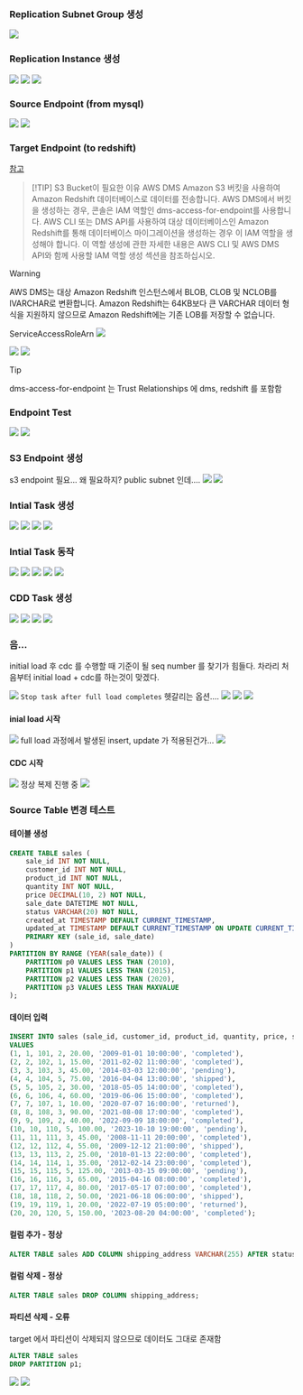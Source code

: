 
### Replication Subnet Group 생성
![](2024-07-13-11-26-19.png)

### Replication Instance 생성
![](2024-07-13-11-28-28.png)
![](2024-07-13-11-28-38.png)
![](2024-07-13-11-29-05.png)

### Source Endpoint (from mysql)
![](2024-07-13-11-31-40.png)
![](2024-07-13-11-31-57.png)

### Target Endpoint (to redshift)

[참고](https://docs.aws.amazon.com/ko_kr/dms/latest/userguide/CHAP_Target.Redshift.html)

> [!TIP] S3 Bucket이 필요한 이유
> AWS DMS Amazon S3 버킷을 사용하여 Amazon Redshift 데이터베이스로 데이터를 전송합니다. AWS DMS에서 버킷을 생성하는 경우, 콘솔은 IAM 역할인 dms-access-for-endpoint를 사용합니다. AWS CLI 또는 DMS API를 사용하여 대상 데이터베이스인 Amazon Redshift를 통해 데이터베이스 마이그레이션을 생성하는 경우 이 IAM 역할을 생성해야 합니다. 이 역할 생성에 관한 자세한 내용은 AWS CLI 및 AWS DMS API와 함께 사용할 IAM 역할 생성 섹션을 참조하십시오.

> [!WARNING] 
> AWS DMS는 대상 Amazon Redshift 인스턴스에서 BLOB, CLOB 및 NCLOB를 lVARCHAR로 변환합니다. Amazon Redshift는 64KB보다 큰 VARCHAR 데이터 형식을 지원하지 않으므로 Amazon Redshift에는 기존 LOB를 저장할 수 없습니다.

ServiceAccessRoleArn
![](2024-07-13-11-52-50.png)

![](2024-07-13-11-53-33.png)
![](2024-07-13-12-54-22.png)

> [!TIP]
> dms-access-for-endpoint 는 Trust Relationships 에 dms, redshift 를 포함함

### Endpoint Test
![](2024-07-13-11-55-45.png)
![](2024-07-13-11-57-57.png)

### S3 Endpoint 생성
s3 endpoint 필요... 왜 필요하지? public subnet 인데....
![](2024-07-13-15-38-40.png)
![](2024-07-13-15-38-55.png)

### Intial Task 생성
![](2024-07-13-12-02-06.png)
![](2024-07-13-12-02-22.png)
![](2024-07-13-12-02-40.png)
![](2024-07-13-12-03-00.png)




### Intial Task 동작
![](2024-07-13-12-05-46.png)
![](2024-07-13-12-06-46.png)
![](2024-07-13-12-12-04.png)
![](2024-07-13-12-12-29.png)
![](2024-07-13-12-12-54.png)

### CDD Task 생성
![](2024-07-13-12-16-38.png)
![](2024-07-13-12-16-53.png)
![](2024-07-13-12-17-14.png)
![](2024-07-13-12-17-37.png)



### 음...
initial load 후 cdc 를 수행할 때 기준이 될 seq number 를 찾기가 힘들다.
차라리 처음부터 initial load + cdc를 하는것이 맞겠다.

![](2024-07-13-16-10-06.png)
`Stop task after full load completes` 헷갈리는 옵션....
![](2024-07-13-16-10-31.png)
![](2024-07-13-16-10-57.png)
![](2024-07-13-16-11-12.png)

#### inial load 시작
![](2024-07-13-16-13-33.png)
full load 과정에서 발생된 insert, update 가 적용된건가... 
![](2024-07-13-16-17-16.png)
#### CDC 시작
![](2024-07-13-16-18-27.png)
정상 복제 진행 중
![](2024-07-13-16-20-36.png)


### Source Table 변경 테스트

#### 테이블 생성
```sql
CREATE TABLE sales (
    sale_id INT NOT NULL,
    customer_id INT NOT NULL,
    product_id INT NOT NULL,
    quantity INT NOT NULL,
    price DECIMAL(10, 2) NOT NULL,
    sale_date DATETIME NOT NULL,
    status VARCHAR(20) NOT NULL,
    created_at TIMESTAMP DEFAULT CURRENT_TIMESTAMP,
    updated_at TIMESTAMP DEFAULT CURRENT_TIMESTAMP ON UPDATE CURRENT_TIMESTAMP,
    PRIMARY KEY (sale_id, sale_date)
)
PARTITION BY RANGE (YEAR(sale_date)) (
    PARTITION p0 VALUES LESS THAN (2010),
    PARTITION p1 VALUES LESS THAN (2015),
    PARTITION p2 VALUES LESS THAN (2020),
    PARTITION p3 VALUES LESS THAN MAXVALUE
);
```

#### 데이터 입력
```sql
INSERT INTO sales (sale_id, customer_id, product_id, quantity, price, sale_date, status)
VALUES
(1, 1, 101, 2, 20.00, '2009-01-01 10:00:00', 'completed'),
(2, 2, 102, 1, 15.00, '2011-02-02 11:00:00', 'completed'),
(3, 3, 103, 3, 45.00, '2014-03-03 12:00:00', 'pending'),
(4, 4, 104, 5, 75.00, '2016-04-04 13:00:00', 'shipped'),
(5, 5, 105, 2, 30.00, '2018-05-05 14:00:00', 'completed'),
(6, 6, 106, 4, 60.00, '2019-06-06 15:00:00', 'completed'),
(7, 7, 107, 1, 10.00, '2020-07-07 16:00:00', 'returned'),
(8, 8, 108, 3, 90.00, '2021-08-08 17:00:00', 'completed'),
(9, 9, 109, 2, 40.00, '2022-09-09 18:00:00', 'completed'),
(10, 10, 110, 5, 100.00, '2023-10-10 19:00:00', 'pending'),
(11, 11, 111, 3, 45.00, '2008-11-11 20:00:00', 'completed'),
(12, 12, 112, 4, 55.00, '2009-12-12 21:00:00', 'shipped'),
(13, 13, 113, 2, 25.00, '2010-01-13 22:00:00', 'completed'),
(14, 14, 114, 1, 35.00, '2012-02-14 23:00:00', 'completed'),
(15, 15, 115, 5, 125.00, '2013-03-15 09:00:00', 'pending'),
(16, 16, 116, 3, 65.00, '2015-04-16 08:00:00', 'completed'),
(17, 17, 117, 4, 80.00, '2017-05-17 07:00:00', 'completed'),
(18, 18, 118, 2, 50.00, '2021-06-18 06:00:00', 'shipped'),
(19, 19, 119, 1, 20.00, '2022-07-19 05:00:00', 'returned'),
(20, 20, 120, 5, 150.00, '2023-08-20 04:00:00', 'completed');
```

#### 컬럼 추가 - 정상
```sql
ALTER TABLE sales ADD COLUMN shipping_address VARCHAR(255) AFTER status;
```

#### 컬럼 삭제 - 정상
```sql
ALTER TABLE sales DROP COLUMN shipping_address;
```

#### 파티션 삭제 - 오류
target 에서 파티션이 삭제되지 않으므로 데이터도 그대로 존재함
```sql
ALTER TABLE sales
DROP PARTITION p1;
```
![](2024-07-13-17-31-18.png)
![](2024-07-13-17-30-11.png)

